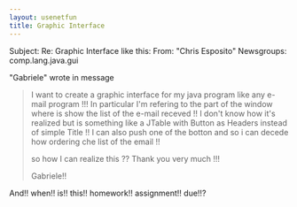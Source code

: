 ```yaml
---
layout: usenetfun
title: Graphic Interface
---
```



 Subject: Re: Graphic Interface like this: 
From: &quot;Chris Esposito&quot; 
Newsgroups: comp.lang.java.gui

&quot;Gabriele&quot; wrote in message

> I want to create a graphic interface for my java program like any e-mail
> program !!! In particular I'm refering to the part of the window where
> is show the list of the e-mail receved !! I don't know how it's realized
> but is something like a JTable with Button as Headers instead of simple
> Title !! I can also push one of the botton and so i can decede how
> ordering che list of the email !!
>
> so how I can realize this ??
> Thank you very much !!!
>
> Gabriele!!

And!! when!! is!! this!! homework!! assignment!! due!!?


   